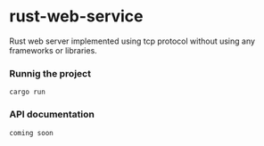 # rust-web-service
Rust web server implemented using tcp protocol without using any frameworks or libraries.

### Runnig the project
```
cargo run
```

### API documentation
```
coming soon
```

